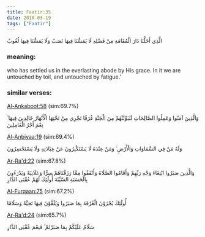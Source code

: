 ```yaml
---
title: Faatir:35
date: 2010-03-19
tags: ["Faatir"]
---
```

الَّذِي أَحَلَّنَا دَارَ الْمُقَامَةِ مِنْ فَضْلِهِ لَا يَمَسُّنَا فِيهَا نَصَبٌ وَلَا يَمَسُّنَا فِيهَا لُغُوبٌ
### meaning: 
who has settled us in the everlasting abode by His grace. In it we are untouched by toil, and untouched by fatigue.’
### similar verses: 

[Al-Ankaboot:58](/29/58) (sim:69.7%)

وَالَّذِينَ آمَنُوا وَعَمِلُوا الصَّالِحَاتِ لَنُبَوِّئَنَّهُمْ مِنَ الْجَنَّةِ غُرَفًا تَجْرِي مِنْ تَحْتِهَا الْأَنْهَارُ خَالِدِينَ فِيهَا ۚ نِعْمَ أَجْرُ الْعَامِلِينَ

[Al-Anbiyaa:19](/21/19) (sim:69.4%)

وَلَهُ مَنْ فِي السَّمَاوَاتِ وَالْأَرْضِ ۚ وَمَنْ عِنْدَهُ لَا يَسْتَكْبِرُونَ عَنْ عِبَادَتِهِ وَلَا يَسْتَحْسِرُونَ

[Ar-Ra'd:22](/13/22) (sim:67.8%)

وَالَّذِينَ صَبَرُوا ابْتِغَاءَ وَجْهِ رَبِّهِمْ وَأَقَامُوا الصَّلَاةَ وَأَنْفَقُوا مِمَّا رَزَقْنَاهُمْ سِرًّا وَعَلَانِيَةً وَيَدْرَءُونَ بِالْحَسَنَةِ السَّيِّئَةَ أُولَٰئِكَ لَهُمْ عُقْبَى الدَّارِ

[Al-Furqaan:75](/25/75) (sim:67.2%)

أُولَٰئِكَ يُجْزَوْنَ الْغُرْفَةَ بِمَا صَبَرُوا وَيُلَقَّوْنَ فِيهَا تَحِيَّةً وَسَلَامًا

[Ar-Ra'd:24](/13/24) (sim:65.7%)

سَلَامٌ عَلَيْكُمْ بِمَا صَبَرْتُمْ ۚ فَنِعْمَ عُقْبَى الدَّارِ
